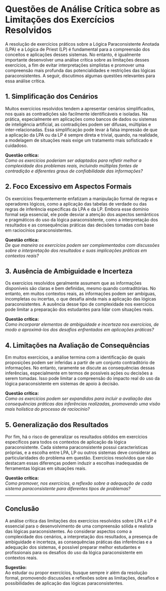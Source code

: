 
# Questões de Análise Crítica sobre as Limitações dos Exercícios Resolvidos

A resolução de exercícios práticos sobre a Lógica Paraconsistente Anotada (LPA) e a Lógica de Priest (LP) é fundamental para a compreensão dos conceitos e aplicações desses sistemas. No entanto, é igualmente importante desenvolver uma análise crítica sobre as limitações desses exercícios, a fim de evitar interpretações simplistas e promover uma compreensão mais profunda das potencialidades e restrições das lógicas paraconsistentes. A seguir, discutimos algumas questões relevantes para essa análise crítica.

## 1. **Simplificação dos Cenários**

Muitos exercícios resolvidos tendem a apresentar cenários simplificados, nos quais as contradições são facilmente identificáveis e isoladas. Na prática, especialmente em aplicações como bancos de dados ou sistemas de inteligência artificial, as contradições podem ser difusas, múltiplas e inter-relacionadas. Essa simplificação pode levar à falsa impressão de que a aplicação da LPA ou da LP é sempre direta e trivial, quando, na realidade, a modelagem de situações reais exige um tratamento mais sofisticado e cuidadoso.

**Questão crítica:**  
*Como os exercícios poderiam ser adaptados para refletir melhor a complexidade dos problemas reais, incluindo múltiplas fontes de contradição e diferentes graus de confiabilidade das informações?*

## 2. **Foco Excessivo em Aspectos Formais**

Os exercícios frequentemente enfatizam a manipulação formal de regras e operadores lógicos, como a aplicação das tabelas de verdade ou das regras de inferência específicas da LPA e da LP. Embora esse domínio formal seja essencial, ele pode desviar a atenção dos aspectos semânticos e pragmáticos do uso da lógica paraconsistente, como a interpretação dos resultados e as consequências práticas das decisões tomadas com base em raciocínios paraconsistentes.

**Questão crítica:**  
*De que maneira os exercícios podem ser complementados com discussões sobre a interpretação dos resultados e suas implicações práticas em contextos reais?*

## 3. **Ausência de Ambiguidade e Incerteza**

Os exercícios resolvidos geralmente assumem que as informações disponíveis são claras e bem definidas, mesmo quando contraditórias. No entanto, em muitos contextos reais, as informações podem ser ambíguas, incompletas ou incertas, o que desafia ainda mais a aplicação das lógicas paraconsistentes. A ausência desse tipo de complexidade nos exercícios pode limitar a preparação dos estudantes para lidar com situações reais.

**Questão crítica:**  
*Como incorporar elementos de ambiguidade e incerteza nos exercícios, de modo a aproximá-los dos desafios enfrentados em aplicações práticas?*

## 4. **Limitações na Avaliação de Consequências**

Em muitos exercícios, a análise termina com a identificação de quais proposições podem ser inferidas a partir de um conjunto contraditório de informações. No entanto, raramente se discute as consequências dessas inferências, especialmente em termos de possíveis ações ou decisões a serem tomadas. Isso pode limitar a compreensão do impacto real do uso da lógica paraconsistente em sistemas de apoio à decisão.

**Questão crítica:**  
*Como os exercícios podem ser expandidos para incluir a avaliação das consequências práticas das inferências realizadas, promovendo uma visão mais holística do processo de raciocínio?*

## 5. **Generalização dos Resultados**

Por fim, há o risco de generalizar os resultados obtidos em exercícios específicos para todos os contextos de aplicação da lógica paraconsistente. Cada sistema paraconsistente possui características próprias, e a escolha entre LPA, LP ou outros sistemas deve considerar as particularidades do problema em questão. Exercícios resolvidos que não destacam essas diferenças podem induzir a escolhas inadequadas de ferramentas lógicas em situações reais.

**Questão crítica:**  
*Como promover, nos exercícios, a reflexão sobre a adequação de cada sistema paraconsistente para diferentes tipos de problemas?*

---

## **Conclusão**

A análise crítica das limitações dos exercícios resolvidos sobre LPA e LP é essencial para o desenvolvimento de uma compreensão sólida e realista das lógicas paraconsistentes. Ao considerar aspectos como a complexidade dos cenários, a interpretação dos resultados, a presença de ambiguidade e incerteza, as consequências práticas das inferências e a adequação dos sistemas, é possível preparar melhor estudantes e profissionais para os desafios do uso da lógica paraconsistente em contextos reais.

**Sugestão:**  
Ao estudar ou propor exercícios, busque sempre ir além da resolução formal, promovendo discussões e reflexões sobre as limitações, desafios e possibilidades de aplicação das lógicas paraconsistentes.
```
